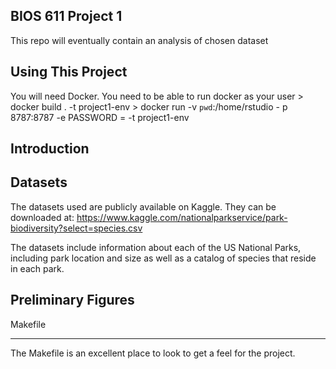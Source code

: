 BIOS 611 Project 1
------------------
This repo will eventually contain an analysis of chosen dataset


Using This Project
-----------------
You will need Docker. You need to be able to run docker as your user
    > docker build . -t project1-env
    > docker run -v `pwd`:/home/rstudio - p 8787:8787 -e PASSWORD = <yourpassword> -t project1-env

Introduction
-----------------


Datasets
-----------------
The datasets used are publicly available on Kaggle.
 They can be downloaded at: https://www.kaggle.com/nationalparkservice/park-biodiversity?select=species.csv 

The datasets include information about each of the US National Parks, including park location and size as well as a catalog of species that reside in each park.  


Preliminary Figures
------------------

Makefile 

----------------- 
The Makefile is an excellent place to look to get a feel for the project.